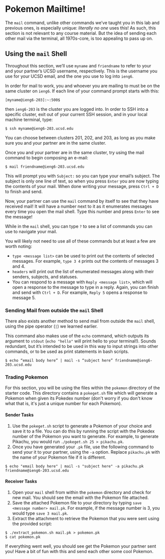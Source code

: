 # Pokemon Mailtime!

The `mail` command, unlike other commands we’ve taught you in this lab and previous ones, is especially unique: *literally no one* uses this! As such, this section is not relevant to any course material. But the idea of sending each other mail via the terminal, all 1970s-core, is too appealing to pass up on.

## Using the `mail` Shell

Throughout this section, we’ll use `myname` and `friendname` to refer to your and your partner’s UCSD username, respectively. This is the username you use for your UCSD email, and the one you use to log into `ieng6`.

In order for mail to work, you and whoever you are mailing to must be on the same cluster on `ieng6`. If each line of your command prompt starts with this:

```
[myname@ieng6-203]:~:500$
```

then `ieng6-203` is the cluster you are logged into. In order to SSH into a specific cluster, exit out of your current SSH session, and in your local machine terminal, type:

```
$ ssh myname@ieng6-203.ucsd.edu
```

You can choose between clusters 201, 202, and 203, as long as you make sure you and your partner are in the same cluster.

Once you and your partner are in the same cluster, try using the mail command to begin composing an e-mail:

```
$ mail friendname@ieng6-203.ucsd.edu
```

This will prompt you with `Subject:` so you can type your email’s subject. The subject is only one line of text, so when you press `Enter` you are now typing the contents of your mail. When done writing your message, press `Ctrl + D` to finish and send.

Now, your partner can use the `mail` command by itself to see that they have received mail! It will have a number next to it as it enumerates messages every time you open the mail shell. Type this number and press `Enter` to see the message!

While in the `mail` shell, you can type `?` to see a list of commands you can use to navigate your mail.

You will likely not need to use all of these commands but at least a few are worth noting:

- `type <message list>` can be used to print out the contents of selected messages. For example, `type 3 4` prints out the contents of messages 3 and 4.
- `headers` will print out the list of enumerated messages along with their senders, subjects, and statuses.
- You can respond to a message with `Reply <message list>`, which will open a response to the message to type in a reply. Again, you can finish and send with `Ctrl + D`. For example, `Reply 5` opens a response to message 5.


### Sending Mail from outside the `mail` Shell

There also exists another method to send mail from outside the `mail` shell, using the pipe operator (`|`) we learned earlier. 

This command also makes use of the `echo` command, which outputs its argument to `stdout` (`echo "hello"` will print hello to your terminal!). Sounds redundant, but it’s intended to be used in this way to input strings into other commands, or to be used as print statements in bash scripts.

```
$ echo “email body here” | mail -s “subject here” friendname@ieng6-203.ucsd.edu
```

### Trading Pokemon

For this section, you will be using the files within the `pokemon` directory of the starter code. This directory contains a `pokeget.sh` file which will generate a Pokemon when given its Pokedex number (don't worry if you don't know what that is, it's just a unique number for each Pokemon).

#### Sender Tasks
1. Use the `pokeget.sh` script to generate a Pokemon of your choice and save it to a file. You can do this by running the script with the Pokedex number of the Pokemon you want to generate. For example, to generate Pikachu, you would run `./pokeget.sh 25 > pikachu.pk`.
2. Once you have generated your `.pk` file, use the following command to send your it to your partner, using the `-a` option. Replace `pikachu.pk` with the name of your Pokemon file if it is different.
```
$ echo "email body here" | mail -s "subject here" -a pikachu.pk friendname@ieng6-203.ucsd.edu
```

#### Receiver Tasks
1. Open your `mail` shell from within the `pokemon` directory and check for new mail. You should see the email with the Pokemon file attached.
2. Save the attached Pokemon file to your directory by typing `save <message number> mail.pk`. For example, if the message number is 3, you would type `save 3 mail.pk`.
3. Extract the attachment to retrieve the Pokemon that you were sent using the provided script:
```
$ ./extract_pokemon.sh mail.pk > pokemon.pk
$ cat pokemon.pk
```

If everything went well, you should see get the Pokemon your partner sent you! Have a bit of fun with this and send each other some cool Pokemon.